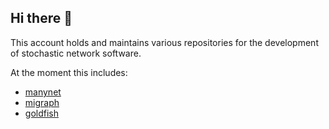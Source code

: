 ## Hi there 👋

This account holds and maintains various repositories for the development of stochastic network software.

At the moment this includes:

- [manynet](https://github.com/stocnet/manynet)
- [migraph](https://github.com/stocnet/migraph)
- [goldfish](https://github.com/stocnet/goldfish)

<!--

**Here are some ideas to get you started:**

🙋‍♀️ A short introduction - what is your organization all about?
🌈 Contribution guidelines - how can the community get involved?
👩‍💻 Useful resources - where can the community find your docs? Is there anything else the community should know?
🍿 Fun facts - what does your team eat for breakfast?
🧙 Remember, you can do mighty things with the power of [Markdown](https://docs.github.com/github/writing-on-github/getting-started-with-writing-and-formatting-on-github/basic-writing-and-formatting-syntax)
-->
